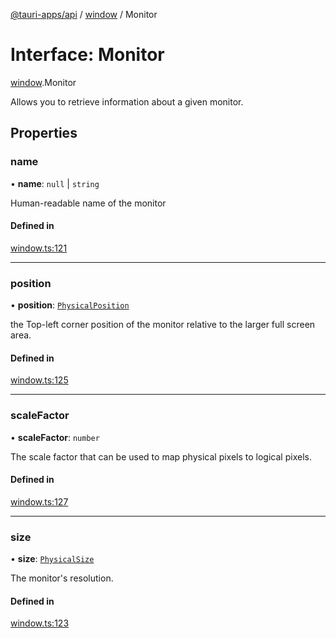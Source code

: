 [@tauri-apps/api](../README.md) / [window](../modules/window.md) / Monitor

# Interface: Monitor

[window](../modules/window.md).Monitor

Allows you to retrieve information about a given monitor.

## Properties

### name

• **name**: ``null`` \| `string`

Human-readable name of the monitor

#### Defined in

[window.ts:121](https://github.com/tauri-apps/tauri/blob/13c2fc1/tooling/api/src/window.ts#L121)

___

### position

• **position**: [`PhysicalPosition`](../classes/window.PhysicalPosition.md)

the Top-left corner position of the monitor relative to the larger full screen area.

#### Defined in

[window.ts:125](https://github.com/tauri-apps/tauri/blob/13c2fc1/tooling/api/src/window.ts#L125)

___

### scaleFactor

• **scaleFactor**: `number`

The scale factor that can be used to map physical pixels to logical pixels.

#### Defined in

[window.ts:127](https://github.com/tauri-apps/tauri/blob/13c2fc1/tooling/api/src/window.ts#L127)

___

### size

• **size**: [`PhysicalSize`](../classes/window.PhysicalSize.md)

The monitor's resolution.

#### Defined in

[window.ts:123](https://github.com/tauri-apps/tauri/blob/13c2fc1/tooling/api/src/window.ts#L123)
